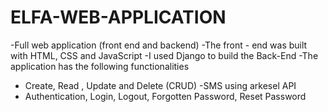 # ELFA-WEB-APPLICATION
-Full web application (front end and backend)
-The front - end was built with HTML, CSS and JavaScript
-I used Django to build the Back-End 
-The application has the following functionalities
- Create, Read , Update and Delete (CRUD)
-SMS using arkesel API 
- Authentication, Login, Logout, Forgotten Password, Reset Password
